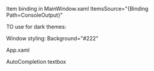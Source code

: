 Item binding in MainWindow.xaml
	ItemsSource="{Binding Path=ConsoleOutput}"



TO use for dark themes:

Window styling:
	Background="#222"

App.xaml
	<ResourceDictionary Source="Themes\DarkTheme.xaml"/>



AutoCompletion textbox